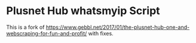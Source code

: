 # Plusnet Hub whatsmyip Script

This is a fork of https://www.gebbl.net/2017/01/the-plusnet-hub-one-and-webscraping-for-fun-and-profit/ with fixes.
